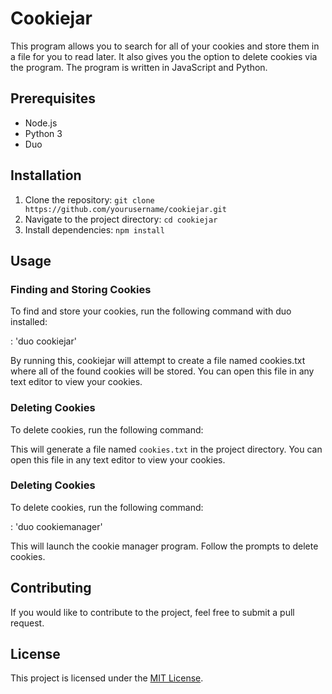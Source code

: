 # Cookiejar

This program allows you to search for all of your cookies and store them in a file for you to read later. It also gives you the option to delete cookies via the program. The program is written in JavaScript and Python.

## Prerequisites

- Node.js
- Python 3
- Duo

## Installation

1. Clone the repository: `git clone https://github.com/yourusername/cookiejar.git`
2. Navigate to the project directory: `cd cookiejar`
3. Install dependencies: `npm install`

## Usage

### Finding and Storing Cookies

To find and store your cookies, run the following command with duo installed:

: 'duo cookiejar'

By running this, cookiejar will attempt to create a file named cookies.txt where all of the found
cookies will be stored. You can open this file in any text editor to view your cookies.

### Deleting Cookies

To delete cookies, run the following command:


This will generate a file named `cookies.txt` in the project directory. You can open this file in any text editor to view your cookies.

### Deleting Cookies

To delete cookies, run the following command:

: 'duo cookiemanager'


This will launch the cookie manager program. Follow the prompts to delete cookies.

## Contributing

If you would like to contribute to the project, feel free to submit a pull request. 

## License

This project is licensed under the [MIT License](https://opensource.org/licenses/MIT).



